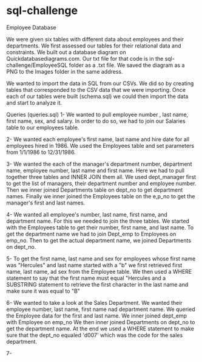 # sql-challenge

Employee Database

We were given six tables with different data about employees and their departments. We first assessed our tables for their relational data and constraints. We built out a database diagram on Quickdatabasediagrams.com. Our txt file for that code is in the sql-challenge/EmployeeSQL folder as a .txt file. We saved the diagram as a PNG to the Images folder in the same address.

We wanted to import the data in SQL from our CSVs. We did so by creating tables that corresponded to the CSV data that we were importing. Once each of our tables were built (schema.sql) we could then import the data and start to analyze it.

Queries (queries.sql)
1- We wanted to pull employee number , last name, first name, sex, and salary. In order to do so, we had to join our Salaries table to our employees table.

2- We wanted each employee's first name, last name and hire date for all employees hired in 1986. We used the Employees table and set parameters from 1/1/1986 to 12/31/1986.

3- We wanted the each of the manager's department number, department name, employee number, last name and first name. Here we had to pull together three tables and INNER JOIN them all. We used dept_manager first to get the list of managers, their department number and employee number. Then we inner joined Departments table on dept_no to get department names. Finally we inner joined the Employees table on the e,p_no to get the manager's first and last names.

4- We wanted all employee's number, last name, first name, and department name. For this we needed to join the three tables. We started with the Employees table to get their number, first name, and last name. To get the department name we had to join Dept_emp to Employees on emp_no. Then to get the actual department name, we joined Departments on dept_no.

5- To get the first name, last name and sex for employees whose first name was "Hercules" and last name started with a "b" we first retrieved first name, last name, ad sex from the Employee table. We then used a WHERE statement to say that the first name must equal "Hercules and a SUBSTRING statement to retrieve the first character in the last name and make sure it was equal to "B"

6- We wanted to take a look at the Sales Department. We wanted their employee number, last name, first name nad department name. We queried the Employee data for the first and last name. We inner joined dept_emp with Employee on emp_no We then inner joined Departments on dept_no to get the department name. At the end we used a WHERE statement to make sure that the dept_no equaled 'd007' which was the code for the sales department.

7- 
